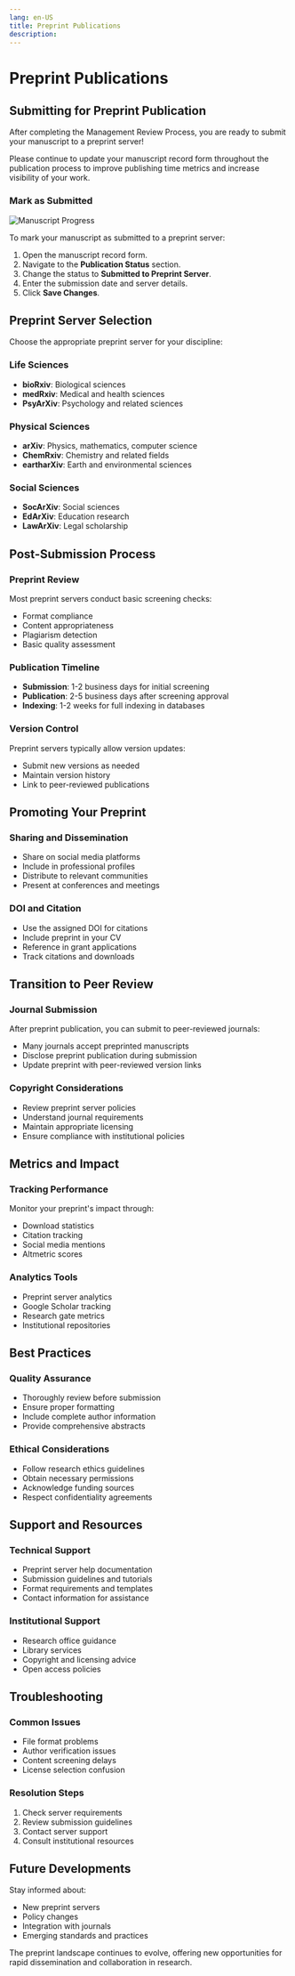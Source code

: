 ```yaml
---
lang: en-US
title: Preprint Publications
description:
---
```


# Preprint Publications

## Submitting for Preprint Publication

After completing the Management Review Process, you are ready to submit your manuscript to a preprint server!

Please continue to update your manuscript record form throughout the publication process to improve publishing time metrics and increase visibility of your work.

### Mark as Submitted

![Manuscript Progress](/images/preprint/pub_progress.png)

To mark your manuscript as submitted to a preprint server:

1. Open the manuscript record form.
2. Navigate to the **Publication Status** section.
3. Change the status to **Submitted to Preprint Server**.
4. Enter the submission date and server details.
5. Click **Save Changes**.

## Preprint Server Selection

Choose the appropriate preprint server for your discipline:

### Life Sciences
- **bioRxiv**: Biological sciences
- **medRxiv**: Medical and health sciences
- **PsyArXiv**: Psychology and related sciences

### Physical Sciences
- **arXiv**: Physics, mathematics, computer science
- **ChemRxiv**: Chemistry and related fields
- **eartharXiv**: Earth and environmental sciences

### Social Sciences
- **SocArXiv**: Social sciences
- **EdArXiv**: Education research
- **LawArXiv**: Legal scholarship

## Post-Submission Process

### Preprint Review
Most preprint servers conduct basic screening checks:
- Format compliance
- Content appropriateness
- Plagiarism detection
- Basic quality assessment

### Publication Timeline
- **Submission**: 1-2 business days for initial screening
- **Publication**: 2-5 business days after screening approval
- **Indexing**: 1-2 weeks for full indexing in databases

### Version Control
Preprint servers typically allow version updates:
- Submit new versions as needed
- Maintain version history
- Link to peer-reviewed publications

## Promoting Your Preprint

### Sharing and Dissemination
- Share on social media platforms
- Include in professional profiles
- Distribute to relevant communities
- Present at conferences and meetings

### DOI and Citation
- Use the assigned DOI for citations
- Include preprint in your CV
- Reference in grant applications
- Track citations and downloads

## Transition to Peer Review

### Journal Submission
After preprint publication, you can submit to peer-reviewed journals:
- Many journals accept preprinted manuscripts
- Disclose preprint publication during submission
- Update preprint with peer-reviewed version links

### Copyright Considerations
- Review preprint server policies
- Understand journal requirements
- Maintain appropriate licensing
- Ensure compliance with institutional policies

## Metrics and Impact

### Tracking Performance
Monitor your preprint's impact through:
- Download statistics
- Citation tracking
- Social media mentions
- Altmetric scores

### Analytics Tools
- Preprint server analytics
- Google Scholar tracking
- Research gate metrics
- Institutional repositories

## Best Practices

### Quality Assurance
- Thoroughly review before submission
- Ensure proper formatting
- Include complete author information
- Provide comprehensive abstracts

### Ethical Considerations
- Follow research ethics guidelines
- Obtain necessary permissions
- Acknowledge funding sources
- Respect confidentiality agreements

## Support and Resources

### Technical Support
- Preprint server help documentation
- Submission guidelines and tutorials
- Format requirements and templates
- Contact information for assistance

### Institutional Support
- Research office guidance
- Library services
- Copyright and licensing advice
- Open access policies

## Troubleshooting

### Common Issues
- File format problems
- Author verification issues
- Content screening delays
- License selection confusion

### Resolution Steps
1. Check server requirements
2. Review submission guidelines
3. Contact server support
4. Consult institutional resources

## Future Developments

Stay informed about:
- New preprint servers
- Policy changes
- Integration with journals
- Emerging standards and practices

The preprint landscape continues to evolve, offering new opportunities for rapid dissemination and collaboration in research.

